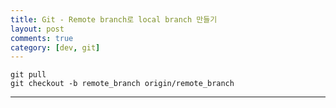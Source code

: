 ```yaml
---
title: Git - Remote branch로 local branch 만들기
layout: post
comments: true
category: [dev, git]
--- 
```



    git pull
    git checkout -b remote_branch origin/remote_branch



---
